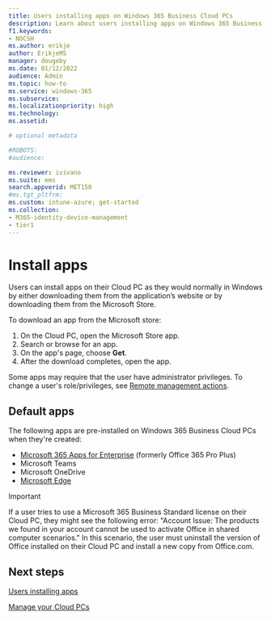 ```yaml
---
title: Users installing apps on Windows 365 Business Cloud PCs
description: Learn about users installing apps on Windows 365 Business Cloud PCs.
f1.keywords:
- NOCSH
ms.author: erikje
author: ErikjeMS
manager: dougeby
ms.date: 01/12/2022
audience: Admin
ms.topic: how-to
ms.service: windows-365
ms.subservice:
ms.localizationpriority: high
ms.technology:
ms.assetid: 

# optional metadata

#ROBOTS:
#audience:

ms.reviewer: ivivano
ms.suite: ems
search.appverid: MET150
#ms.tgt_pltfrm:
ms.custom: intune-azure; get-started
ms.collection:
- M365-identity-device-management
- tier1
---
```


# Install apps

Users can install apps on their Cloud PC as they would normally in Windows by either downloading them from the application’s website or by downloading them from the Microsoft Store.

To download an app from the Microsoft store:

1. On the Cloud PC, open the Microsoft Store app.
2. Search or browse for an app.
3. On the app's page, choose **Get**.
4. After the download completes, open the app.

Some apps may require that the user have administrator privileges. To change a user's role/privileges, see [Remote management actions](remotely-manage-business-cloud-pcs.md#remote-management-actions).

## Default apps

The following apps are pre-installed on Windows 365 Business Cloud PCs when they're created:

- [Microsoft 365 Apps for Enterprise](/mem/intune/apps/apps-add-office365) (formerly Office 365 Pro Plus)
- Microsoft Teams
- Microsoft OneDrive
- [Microsoft Edge](/mem/intune/apps/apps-windows-edge)

> [!IMPORTANT]
> If a user tries to use a Microsoft 365 Business Standard license on their Cloud PC, they might see the following error: "Account Issue: The products we found in your account cannot be used to activate Office in shared computer scenarios." In this scenario, the user must uninstall the version of Office installed on their Cloud PC and install a new copy from Office.com.

## Next steps

[Users installing apps](apps-install.md)

[Manage your Cloud PCs](device-management.md)
